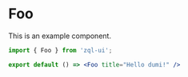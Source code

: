 # Foo

This is an example component.

```jsx
import { Foo } from 'zql-ui';

export default () => <Foo title="Hello dumi!" />
```
